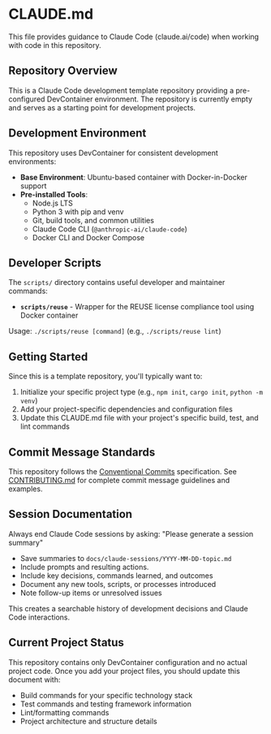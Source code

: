 # CLAUDE.md

This file provides guidance to Claude Code (claude.ai/code) when working with code in this repository.

## Repository Overview

This is a Claude Code development template repository providing a pre-configured DevContainer environment. The repository is currently empty and serves as a starting point for development projects.

## Development Environment

This repository uses DevContainer for consistent development environments:

- **Base Environment**: Ubuntu-based container with Docker-in-Docker support
- **Pre-installed Tools**:
  - Node.js LTS
  - Python 3 with pip and venv
  - Git, build tools, and common utilities
  - Claude Code CLI (`@anthropic-ai/claude-code`)
  - Docker CLI and Docker Compose

## Developer Scripts

The `scripts/` directory contains useful developer and maintainer commands:

- **`scripts/reuse`** - Wrapper for the REUSE license compliance tool using Docker container

Usage: `./scripts/reuse [command]` (e.g., `./scripts/reuse lint`)

## Getting Started

Since this is a template repository, you'll typically want to:

1. Initialize your specific project type (e.g., `npm init`, `cargo init`, `python -m venv`)
2. Add your project-specific dependencies and configuration files
3. Update this CLAUDE.md file with your project's specific build, test, and lint commands

## Commit Message Standards

This repository follows the [Conventional Commits](https://www.conventionalcommits.org/) specification. See [CONTRIBUTING.md](CONTRIBUTING.md) for complete commit message guidelines and examples.

## Session Documentation

Always end Claude Code sessions by asking: "Please generate a session summary"

- Save summaries to `docs/claude-sessions/YYYY-MM-DD-topic.md`
- Include prompts and resulting actions.
- Include key decisions, commands learned, and outcomes
- Document any new tools, scripts, or processes introduced
- Note follow-up items or unresolved issues

This creates a searchable history of development decisions and Claude Code interactions.

## Current Project Status

This repository contains only DevContainer configuration and no actual project code. Once you add your project files, you should update this document with:

- Build commands for your specific technology stack
- Test commands and testing framework information
- Lint/formatting commands
- Project architecture and structure details
